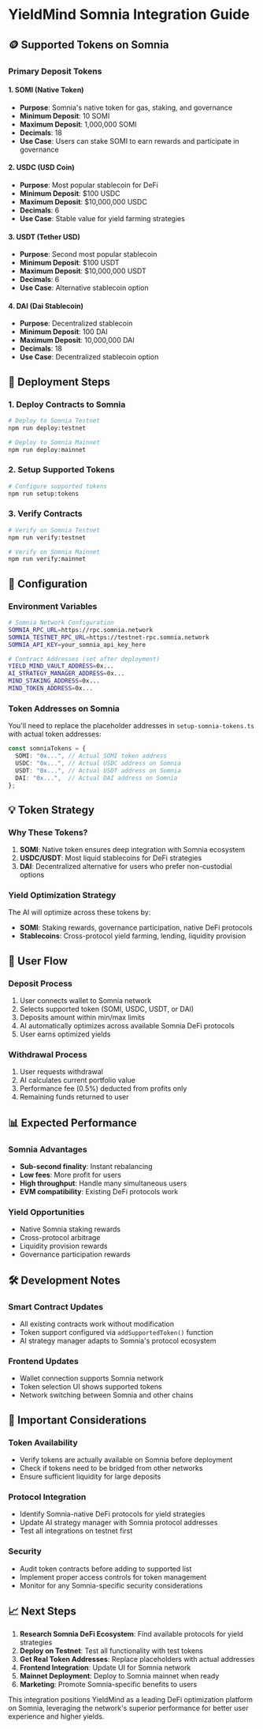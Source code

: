 # YieldMind Somnia Integration Guide

## 🪙 Supported Tokens on Somnia

### Primary Deposit Tokens

#### 1. **SOMI (Native Token)**
- **Purpose**: Somnia's native token for gas, staking, and governance
- **Minimum Deposit**: 10 SOMI
- **Maximum Deposit**: 1,000,000 SOMI
- **Decimals**: 18
- **Use Case**: Users can stake SOMI to earn rewards and participate in governance

#### 2. **USDC (USD Coin)**
- **Purpose**: Most popular stablecoin for DeFi
- **Minimum Deposit**: $100 USDC
- **Maximum Deposit**: $10,000,000 USDC
- **Decimals**: 6
- **Use Case**: Stable value for yield farming strategies

#### 3. **USDT (Tether USD)**
- **Purpose**: Second most popular stablecoin
- **Minimum Deposit**: $100 USDT
- **Maximum Deposit**: $10,000,000 USDT
- **Decimals**: 6
- **Use Case**: Alternative stablecoin option

#### 4. **DAI (Dai Stablecoin)**
- **Purpose**: Decentralized stablecoin
- **Minimum Deposit**: 100 DAI
- **Maximum Deposit**: 10,000,000 DAI
- **Decimals**: 18
- **Use Case**: Decentralized stablecoin option

## 🚀 Deployment Steps

### 1. Deploy Contracts to Somnia
```bash
# Deploy to Somnia Testnet
npm run deploy:testnet

# Deploy to Somnia Mainnet
npm run deploy:mainnet
```

### 2. Setup Supported Tokens
```bash
# Configure supported tokens
npm run setup:tokens
```

### 3. Verify Contracts
```bash
# Verify on Somnia Testnet
npm run verify:testnet

# Verify on Somnia Mainnet
npm run verify:mainnet
```

## 🔧 Configuration

### Environment Variables
```bash
# Somnia Network Configuration
SOMNIA_RPC_URL=https://rpc.somnia.network
SOMNIA_TESTNET_RPC_URL=https://testnet-rpc.somnia.network
SOMNIA_API_KEY=your_somnia_api_key_here

# Contract Addresses (set after deployment)
YIELD_MIND_VAULT_ADDRESS=0x...
AI_STRATEGY_MANAGER_ADDRESS=0x...
MIND_STAKING_ADDRESS=0x...
MIND_TOKEN_ADDRESS=0x...
```

### Token Addresses on Somnia
You'll need to replace the placeholder addresses in `setup-somnia-tokens.ts` with actual token addresses:

```typescript
const somniaTokens = {
  SOMI: "0x...", // Actual SOMI token address
  USDC: "0x...", // Actual USDC address on Somnia
  USDT: "0x...", // Actual USDT address on Somnia
  DAI: "0x...",  // Actual DAI address on Somnia
};
```

## 💡 Token Strategy

### Why These Tokens?

1. **SOMI**: Native token ensures deep integration with Somnia ecosystem
2. **USDC/USDT**: Most liquid stablecoins for DeFi strategies
3. **DAI**: Decentralized alternative for users who prefer non-custodial options

### Yield Optimization Strategy

The AI will optimize across these tokens by:
- **SOMI**: Staking rewards, governance participation, native DeFi protocols
- **Stablecoins**: Cross-protocol yield farming, lending, liquidity provision

## 🔄 User Flow

### Deposit Process
1. User connects wallet to Somnia network
2. Selects supported token (SOMI, USDC, USDT, or DAI)
3. Deposits amount within min/max limits
4. AI automatically optimizes across available Somnia DeFi protocols
5. User earns optimized yields

### Withdrawal Process
1. User requests withdrawal
2. AI calculates current portfolio value
3. Performance fee (0.5%) deducted from profits only
4. Remaining funds returned to user

## 📊 Expected Performance

### Somnia Advantages
- **Sub-second finality**: Instant rebalancing
- **Low fees**: More profit for users
- **High throughput**: Handle many simultaneous users
- **EVM compatibility**: Existing DeFi protocols work

### Yield Opportunities
- Native Somnia staking rewards
- Cross-protocol arbitrage
- Liquidity provision rewards
- Governance participation rewards

## 🛠️ Development Notes

### Smart Contract Updates
- All existing contracts work without modification
- Token support configured via `addSupportedToken()` function
- AI strategy manager adapts to Somnia's protocol ecosystem

### Frontend Updates
- Wallet connection supports Somnia network
- Token selection UI shows supported tokens
- Network switching between Somnia and other chains

## 🚨 Important Considerations

### Token Availability
- Verify tokens are actually available on Somnia before deployment
- Check if tokens need to be bridged from other networks
- Ensure sufficient liquidity for large deposits

### Protocol Integration
- Identify Somnia-native DeFi protocols for yield strategies
- Update AI strategy manager with Somnia protocol addresses
- Test all integrations on testnet first

### Security
- Audit token contracts before adding to supported list
- Implement proper access controls for token management
- Monitor for any Somnia-specific security considerations

## 📈 Next Steps

1. **Research Somnia DeFi Ecosystem**: Find available protocols for yield strategies
2. **Deploy on Testnet**: Test all functionality with test tokens
3. **Get Real Token Addresses**: Replace placeholders with actual addresses
4. **Frontend Integration**: Update UI for Somnia network
5. **Mainnet Deployment**: Deploy to Somnia mainnet when ready
6. **Marketing**: Promote Somnia-specific benefits to users

This integration positions YieldMind as a leading DeFi optimization platform on Somnia, leveraging the network's superior performance for better user experience and higher yields.
